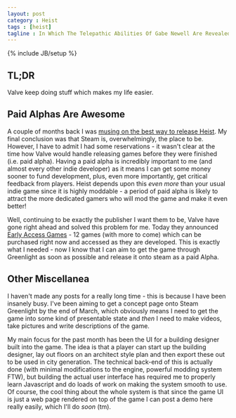 ```yaml
---
layout: post
category : Heist
tags : [heist]
tagline : In Which The Telepathic Abilities Of Gabe Newell Are Revealed
---
```

{% include JB/setup %}


## TL;DR

Valve keep doing stuff which makes my life easier.

## Paid Alphas Are Awesome

A couple of months back I was [musing on the best way to release Heist](/Heist/2013/01/09/Thinking-Aloud-About-Release/). My final conclusion was that Steam is, overwhelmingly, the place to be. However, I have to admit I had some reservations - it wasn't clear at the time how Valve would handle releasing games before they were finished (i.e. paid alpha). Having a paid alpha is incredibly important to me (and almost every other indie developer) as it means I can get some money sooner to fund development, plus, even more importantly, get critical feedback from players. Heist depends upon this _even more_ than your usual indie game since it is highly moddable - a period of paid alpha is likely to attract the more dedicated gamers who will mod the game and make it even better!

Well, continuing to be exactly the publisher I want them to be, Valve have gone right ahead and solved this problem for me. Today they announced [Early Access Games](http://store.steampowered.com/earlyaccessfaq/) - 12 games (with more to come) which can be purchased right now and accessed as they are developed. This is exactly what I needed - now I know that I can aim to get the game through Greenlight as soon as possible and release it onto steam as a paid Alpha.

## Other Miscellanea

I haven't made any posts for a really long time - this is because I have been insanely busy. I've been aiming to get a concept page onto Steam Greenlight by the end of March, which obviously means I need to get the game into some kind of presentable state and *then* I need to make videos, take pictures and write descriptions of the game.

My main focus for the past month has been the UI for a building designer built into the game. The idea is that a player can start up the building designer, lay out floors on an architect style plan and then export these out to be used in city generation. The technical back-end of this is actually done (with minimal modifications to the engine, powerful modding system FTW), but building the actual user interface has required me to properly learn Javascript and do loads of work on making the system smooth to use. Of course, the cool thing about the whole system is that since the game UI is just a web page rendered on top of the game I can post a demo here really easily, which I'll do _soon_ (tm).